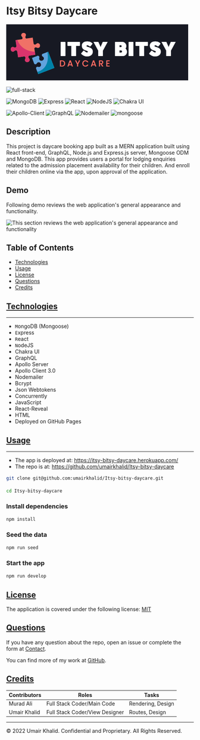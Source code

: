 # Itsy Bitsy Daycare

![Intro](./client/src/assets/images/Itsy-Bitsy4.png)

![full-stack](https://img.shields.io/badge/MERN-1?label=full-stack&style=for-the-badge&labelColor=orange&color=black)

![MongoDB](https://img.shields.io/badge/-MongoDB-darkgreen) ![Express](https://img.shields.io/badge/-Express-orange) ![React](https://img.shields.io/badge/-React-yellow) ![NodeJS](https://img.shields.io/badge/-NodeJS-darkred) ![Chakra UI](https://img.shields.io/badge/-ChakraUI-blue)

![Apollo-Client](https://img.shields.io/badge/3.6.9-0?label=Apollo-Client&style=flat-square&labelColor=yellow&color=black) ![GraphQL](https://img.shields.io/badge/16.5.0-0?label=GraphQL&style=flat-square&labelColor=darkred&color=black) ![Nodemailer](https://img.shields.io/badge/6.7.7-0?label=Nodemailer&style=flat-square&labelColor=darkgreen&color=black) ![mongoose](https://img.shields.io/badge/5.9.10-0?label=mongoose&style=flat-square&labelColor=darkblue&color=black)

## Description

This project is daycare booking app built as a MERN application built using React front-end, GraphQL, Node.js and Express.js server, Mongoose ODM and MongoDB. This app provides users a portal for lodging enquiries related to the admission placement availability for their children. And enroll their children online via the app, upon approval of the application.

## Demo

Following demo reviews the web application's general appearance and functionality.

![This section reviews the web application's general appearance and functionality](./client/src/assets/images/demo-min.gif)

## Table of Contents

- [Technologies](#technologies)
- [Usage](#usage)
- [License](#license)
- [Questions](#questions)
- [Credits](#credits)

## [Technologies](#table-of-contents)
---

- `M`ongoDB (Mongoose)
- `E`xpress
- `R`eact
- `N`odeJS
- Chakra UI
- GraphQL
- Apollo Server
- Apollo Client 3.0
- Nodemailer
- Bcrypt
- Json Webtokens
- Concurrently
- JavaScript
- React-Reveal
- HTML
- Deployed on GitHub Pages

## [Usage](#table-of-contents)
---

- The app is deployed at: https://itsy-bitsy-daycare.herokuapp.com/
- The repo is at: https://github.com/umairkhalid/Itsy-bitsy-daycare



```sh
git clone git@github.com:umairkhalid/Itsy-bitsy-daycare.git

cd Itsy-bitsy-daycare
```

### Install dependencies

```sh
npm install
```

### Seed the data

```sh
npm run seed
```

### Start the app

```sh
npm run develop
```
## [License](#table-of-contents)

The application is covered under the following license: [MIT](https://choosealicense.com/licenses/mit/)

## [Questions](#table-of-contents)

If you have any question about the repo, open an issue or complete the form at [Contact](https://umairkhalid.github.io/react-portfolio/#contact).

You can find more of my work at [GitHub](https://github.com/umairkhalid).

## [Credits](#table-of-contents)

| Contributors      | Roles                           | Tasks             |
| ----------------- | ------------------------------- | ----------------- |
| Murad Ali         | Full Stack Coder/Main Code      | Rendering, Design |
| Umair Khalid      | Full Stack Coder/View Designer  | Routes, Design    |


---
© 2022 Umair Khalid. Confidential and Proprietary. All Rights Reserved.